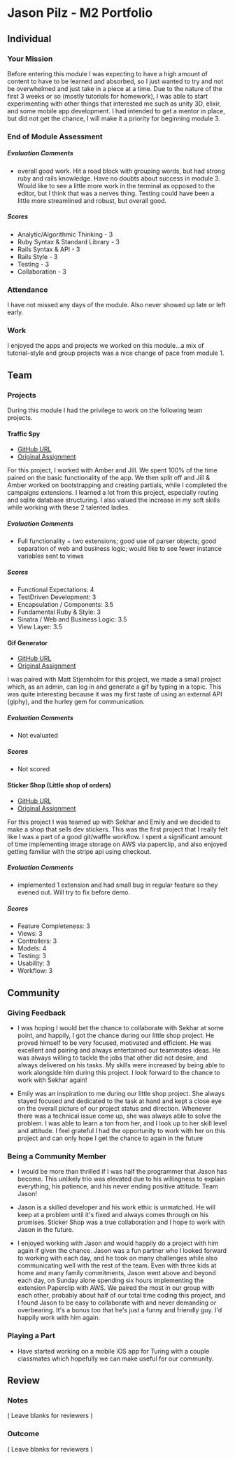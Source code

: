 # Jason Pilz - M2 Portfolio

## Individual

### Your Mission

Before entering this module I was expecting to have a high amount of content to have to be learned and absorbed, so I just wanted to try and not be overwhelmed and just take in a piece at a time. Due to the nature of the first 3 weeks or so (mostly tutorials for homework), I was able to start experimenting with other things that interested me such as unity 3D, elixir, and some mobile app development. I had intended to get a mentor in place, but did not get the chance, I will make it a priority for beginning module 3.

### End of Module Assessment

##### Evaluation Comments

* overall good work. Hit a road block with grouping words, but had strong ruby and rails knowledge. Have no doubts about success in module 3. Would like to see a little more work in the terminal as opposed to the editor, but I think that was a nerves thing. Testing could have been a little more streamlined and robust, but overall good.

##### Scores

* Analytic/Algorithmic Thinking - 3
* Ruby Syntax & Standard Library - 3
* Rails Syntax & API - 3
* Rails Style - 3
* Testing - 3
* Collaboration - 3

### Attendance

I have not missed any days of the module. Also never showed up late or
left early.

### Work

I enjoyed the apps and projects we worked on this module...a mix of tutorial-style and group projects was a nice change of pace from module 1.

## Team

### Projects

During this module I had the privilege to work on the following team projects.

#### Traffic Spy

* [GitHub URL](https://github.com/amcrawford/traffic-spy-skeleton.git)
* [Original Assignment](https://github.com/turingschool/curriculum/blob/master/source/projects/traffic_spy.markdown)

For this project, I worked with Amber and Jill. We spent 100% of the time paired on the basic functionality of the app. We then split off and Jill & Amber worked on bootstrapping and creating partials, while I completed the campaigns extensions. I learned a lot from this project, especially routing and sqlite database structuring. I also valued the increase in my soft skills while working with these 2 talented ladies.

##### Evaluation Comments

* Full functionality + two extensions; good use of parser objects; good separation of web and business logic; would like to see fewer instance variables sent to views

##### Scores
* Functional Expectations: 4
* TestDriven Development: 3
* Encapsulation / Components: 3.5
* Fundamental Ruby & Style: 3
* Sinatra / Web and Business Logic: 3.5
* View Layer: 3.5

#### Gif Generator

* [GitHub URL](https://github.com/jasonpilz/GifGenerator.git)
* [Original Assignment](https://github.com/turingschool/challenges/blob/master/rails-mini-project.markdown)

I was paired with Matt Stjernholm for this project, we made a small project which, as an admin, can log in and generate a gif by typing in a topic. This was quite interesting because it was my first taste of using an external API (giphy), and the hurley gem for communication.

##### Evaluation Comments
* Not evaluated

##### Scores
* Not scored

#### Sticker Shop (Little shop of orders)

* [GitHub URL](https://github.com/jasonpilz/sticker_shop.git)
* [Original Assignment](https://github.com/turingschool/curriculum/blob/master/source/projects/little_shop.markdown)

For this project I was teamed up with Sekhar and Emily and we decided to make a shop that sells dev stickers. This was the first project that I really felt like I was a part of a good git/waffle workflow. I spent a significant amount of time implementing image storage on AWS via paperclip, and also enjoyed getting familiar with the stripe api using checkout.

##### Evaluation Comments

* implemented 1 extension and had small bug in regular feature so they evened out. Will try to fix before demo.

##### Scores
* Feature Completeness: 3
* Views: 3
* Controllers: 3
* Models: 4
* Testing: 3
* Usability: 3
* Workflow: 3

## Community

### Giving Feedback

* I was hoping I would bet the chance to collaborate with Sekhar at some point, and happily, I got the chance during our little shop project. He proved himself to be very focused, motivated and efficient. He was excellent and pairing and always entertained our teammates ideas. He was always willing to tackle the jobs that other did not desire, and always delivered on his tasks. My skills were increased by being able to work alongside him during this project. I look forward to the chance to work with Sekhar again!

* Emily was an inspiration to me during our little shop project. She always stayed focused and dedicated to the task at hand and kept a close eye on the overall picture of our project status and direction. Whenever there was a technical issue come up, she was always able to solve the problem. I was able to learn a ton from her, and I look up to her skill level and attitude. I feel grateful I had the opportunity to work with her on this project and can only hope I get the chance to again in the future

### Being a Community Member

* I would be more than thrilled if I was half the programmer that Jason has become. This unlikely trio was elevated due to his willingness to explain everything, his patience, and his never ending positive attitude. Team Jason!

* Jason is a skilled developer and his work ethic is unmatched. He will keep at a problem until it's fixed and always comes through on his promises. Sticker Shop was a true collaboration and I hope to work with Jason in the future.

* I enjoyed working with Jason and would happily do a project with him again if given the chance. Jason was a fun partner who I looked forward to working with each day, and he took on many challenges while also communicating well with the rest of the team. Even with three kids at home and many family commitments, Jason went above and beyond each day, on Sunday alone spending six hours implementing the extension Paperclip with AWS. We paired the most in our group with each other, probably about half of our total time coding this project, and I found Jason to be easy to collaborate with and never demanding or overbearing. It's a bonus too that he's just a funny and friendly guy. I'd happily work with him again.

### Playing a Part

* Have started working on a mobile iOS app for Turing with a couple classmates which hopefully we can make useful for our community.

## Review

### Notes

( Leave blanks for reviewers )

### Outcome

( Leave blanks for reviewers )
